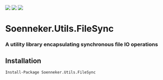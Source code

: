 [![](https://img.shields.io/nuget/v/Soenneker.Utils.FileSync.svg?style=for-the-badge)](https://www.nuget.org/packages/Soenneker.Utils.FileSync/)
[![](https://img.shields.io/github/actions/workflow/status/soenneker/soenneker.utils.filesync/main.yml?style=for-the-badge)](https://github.com/soenneker/soenneker.utils.filesync/actions/workflows/main.yml)
[![](https://img.shields.io/nuget/dt/Soenneker.Utils.FileSync.svg?style=for-the-badge)](https://www.nuget.org/packages/Soenneker.Utils.FileSync/)

# Soenneker.Utils.FileSync
### A utility library encapsulating synchronous file IO operations

## Installation

```
Install-Package Soenneker.Utils.FileSync
```